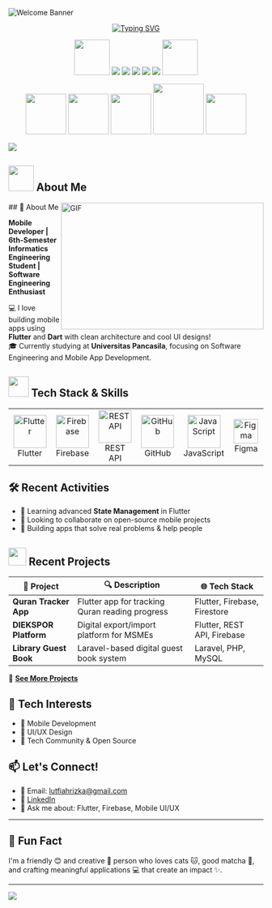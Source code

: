 <!-- 🎮 Animated Super Header -->
![Welcome Banner](https://capsule-render.vercel.app/api?type=waving&color=0:6a11cb,100:2575fc&height=300&section=header&text=✨%20Hey%20There!%20I'm%20Lutfiah%20Rizka%20✨&fontSize=40&fontColor=ffffff&animation=fadeIn&fontAlignY=35&desc=Mobile%20Developer%20|%20Flutter%20Enthusiast%20|%20UI/UX%20Explorer&descSize=20&descAlignY=55&descAlign=60)

<!-- 💫 Animated Typing Effect -->
<p align="center">
  <a href="https://git.io/typing-svg"><img src="https://readme-typing-svg.demolab.com?font=Fira+Code&size=22&pause=1000&color=6A11CB&center=true&vCenter=true&random=false&width=435&lines=Building+beautiful+mobile+apps;Flutter+enthusiast;Clean+architecture+lover;UI%2FUX+passionate" alt="Typing SVG" /></a>
</p>

<!-- 🚀 Animated Tech Stack -->
<p align="center">
  <img src="https://media.giphy.com/media/v1.Y2lkPTc5MGI3NjExNDJydmk0ZnZlY2xpYWtiMDhham5mbTJsMmZsY3hlcm5mOW9kbTJ6YyZlcD12MV9pbnRlcm5hbF9naWZfYnlfaWQmY3Q9cw/VgGthkhUvGgOit7Y9i/giphy.gif" width="70">
  <a href="https://flutter.dev/"><img src="https://img.shields.io/badge/Flutter-02569B?style=for-the-badge&logo=flutter&logoColor=white"/></a>
  <a href="https://dart.dev/"><img src="https://img.shields.io/badge/Dart-0175C2?style=for-the-badge&logo=dart&logoColor=white"/></a>
  <a href="https://firebase.google.com/"><img src="https://img.shields.io/badge/Firebase-FFCA28?style=for-the-badge&logo=firebase&logoColor=black"/></a>
  <a href="https://pub.dev/packages/sqflite"><img src="https://img.shields.io/badge/Sqflite-003B57?style=for-the-badge&logo=sqlite&logoColor=white"/></a>
  <a href="https://figma.com/"><img src="https://img.shields.io/badge/Figma-F24E1E?style=for-the-badge&logo=figma&logoColor=white"/></a>
  <img src="https://media.giphy.com/media/v1.Y2lkPTc5MGI3NjExNDJydmk0ZnZlY2xpYWtiMDhham5mbTJsMmZsY3hlcm5mOW9kbTJ6YyZlcD12MV9pbnRlcm5hbF9naWZfYnlfaWQmY3Q9cw/VgGthkhUvGgOit7Y9i/giphy.gif" width="70">
</p>

<p align="center">
  <img src="https://media3.giphy.com/media/ln7z2eWriiQAllfVcn/200w.webp" width="80">
  <img src="https://media.giphy.com/media/XAxylRMCdpbEWUAvr8/giphy.gif" width="80">
  <img src="https://media.giphy.com/media/V8y1y1FzxDETVUtQE4/giphy.gif" width="80">
  <img src="https://media.giphy.com/media/kH1DBkPNyZPOk0BxrM/giphy.gif" width="100">
  <img src="https://media.giphy.com/media/IdyAQJVN2kVPNUrojM/giphy.gif" width="80">
</p>

<!-- 🌈 Animated Divider -->
<img src="https://user-images.githubusercontent.com/73097560/115834477-dbab4500-a447-11eb-908a-139a6edaec5c.gif">

## <img src="https://media.giphy.com/media/v1.Y2lkPTc5MGI3NjExbGh4dno2bXBqZmUxZGFnZ245a3cwaTFuZGl0bHR2MjhwY3hsdzA5YiZlcD12MV9pbnRlcm5hbF9naWZfYnlfaWQmY3Q9cw/hVm2yGia6uX7kQ4bPW/giphy.gif" width="50"> About Me  

<img align="right" height="250" width="400" alt="GIF" src="https://media.giphy.com/media/L1R1tvI9svkIWwpVYr/giphy.gif"/>
## 👋 About Me

**Mobile Developer | 6th-Semester Informatics Engineering Student | Software Engineering Enthusiast**

💻 I love building mobile apps using **Flutter** and **Dart** with clean architecture and cool UI designs!  
🎓 Currently studying at **Universitas Pancasila**, focusing on Software Engineering and Mobile App Development.

## <img src="https://media.giphy.com/media/v1.Y2lkPTc5MGI3NjExenN3ZTVrMGswbWc5Ymd1czB1ZjBvZ3NzYnZwcGNzY3I1cWsycjN6dCZlcD12MV9pbnRlcm5hbF9naWZfYnlfaWQmY3Q9cw/uhWLu2lsU0rfLiwYlI/giphy.gif" width="40"> Tech Stack & Skills  

<table>
  <tr>
    <td align="center" width="96">
      <a href="#">
        <img src="https://techicons.dev/icons/flutter" alt="Flutter" width="65" height="65" />
      </a>
      <br>Flutter
    </td>
    <td align="center" width="96">
      <a href="#">
        <img src="https://techstack-generator.vercel.app/firebase-icon.svg" alt="Firebase" width="65" height="65" />
      </a>
      <br>Firebase
    </td>
    <td align="center" width="96">
      <a href="#">
        <img src="https://techstack-generator.vercel.app/restapi-icon.svg" alt="REST API" width="65" height="65" />
      </a>
      <br>REST API
    </td>
    <td align="center" width="96">
      <a href="#">
        <img src="https://techstack-generator.vercel.app/github-icon.svg" alt="GitHub" width="65" height="65" />
      </a>
      <br>GitHub
    </td>
    <td align="center" width="96">
      <a href="#">
        <img src="https://techstack-generator.vercel.app/js-icon.svg" alt="JavaScript" width="65" height="65" />
      </a>
      <br>JavaScript
    </td>
    <td align="center" width="96">
      <a href="#">
        <img src="https://skillicons.dev/icons?i=figma" width="48" height="48" alt="Figma" />
      </a>
      <br>Figma
    </td>
  </tr>
</table>

## 🛠️ Recent Activities

- 🌱 Learning advanced **State Management** in Flutter
- 🤝 Looking to collaborate on open-source mobile projects
- 🚀 Building apps that solve real problems & help people

## <img src="https://media.giphy.com/media/v1.Y2lkPTc5MGI3NjExZXl4M204YmYweXBvaTFwcDl5MWRhY3A2Nnk2bWlkMW9iZ2J3emdsZCZlcD12MV9pbnRlcm5hbF9naWZfYnlfaWQmY3Q9cw/LmNwrBhejkK9EFP504/giphy.gif" width="35"> Recent Projects  

| 🚀 Project | 🔍 Description | 🌐 Tech Stack |
|-----------|--------------|--------------|
| **Quran Tracker App** | Flutter app for tracking Quran reading progress | Flutter, Firebase, Firestore |
| **DIEKSPOR Platform** | Digital export/import platform for MSMEs | Flutter, REST API, Firebase |
| **Library Guest Book** | Laravel-based digital guest book system | Laravel, PHP, MySQL |

🔗 **[See More Projects](https://github.com/disrizka)**  
## 🧠 Tech Interests

- 📱 Mobile Development
- 🎨 UI/UX Design
- 💬 Tech Community & Open Source

## 📫 Let's Connect!

- 📧 Email: lutfiahrizka@gmail.com
- 🔗 [LinkedIn](https://www.linkedin.com/in/lutfiahrizka)
- 🧠 Ask me about: Flutter, Firebase, Mobile UI/UX

---

## 🎉 Fun Fact

I'm a friendly 😊 and creative 🎨 person who loves cats 🐱, good matcha 🍵, and crafting meaningful applications 💻 that create an impact ✨.

---
<img src="https://capsule-render.vercel.app/api?type=waving&color=0:6a11cb,100:2575fc&height=120&section=footer&text=Let's%20build%20something%20awesome%20together!&fontSize=24&fontColor=ffffff&animation=fadeIn&fontAlignY=65"/>

